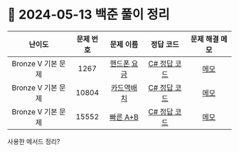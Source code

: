 # 📅 2024-05-13 백준 풀이 정리

| 난이도 | 문제 번호 | 문제 이름 | 정답 코드 | 문제 해결 메모 |
| :--: | :--: | :--: | :--: | :--: |
| Bronze V 기본 문제 | 1267 | [핸드폰 요금](https://www.acmicpc.net/problem/1267) | [C# 정답 코드](../../bojSolutions/2025-05-13/1267.cs) | [메모](../../bojSolutions/2025-05-13/1267_memo.md) |
| Bronze V 기본 문제 | 10804 | [카드역배치](https://www.acmicpc.net/problem/10804) | [C# 정답 코드](../../bojSolutions/2025-05-13/10804.cs) | [메모](../../bojSolutions/2025-05-13/10804_memo.md) |
| Bronze V 기본 문제 | 15552 | [빠른 A+B](https://www.acmicpc.net/problem/15552) | [C# 정답 코드](../../bojSolutions/2025-05-13/15552.cs) | [메모](../../bojSolutions/2025-05-13/15552_memo.md) |

사용한 메서드 정리?
